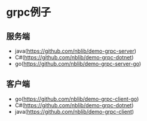 # grpc例子
## 服务端
* java(https://github.com/nblib/demo-grpc-server)
* C#(https://github.com/nblib/demo-grpc-dotnet)
* go(https://github.com/nblib/demo-grpc-server-go)
## 客户端
* go(https://github.com/nblib/demo-grpc-client-go)
* C#(https://github.com/nblib/demo-grpc-dotnet)
* java(https://github.com/nblib/demo-grpc-client)